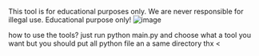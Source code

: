                                                                                      
This tool is for educational purposes only. We are never responsible for illegal use. Educational purpose only!
![image](https://user-images.githubusercontent.com/116391434/229136561-5a57110e-e7dd-45a9-b6d0-75f2d63477c2.png)




how to use the tools?
just run python main.py and choose what a tool you want but you should put all python file an a same directory thx <
